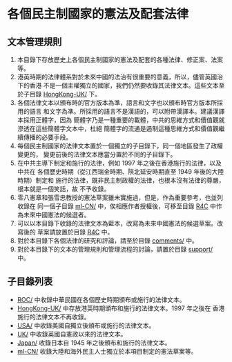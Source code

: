 # 各個民主制國家的憲法及配套法律

## 文本管理規則

1. 本目錄下存放歷史上各個民主制國家的憲法及配套的各種法律、修正案、法案等。
1. 港英時期的法律體系對於未來中國的法治有很重要的意義，所以，儘管英國治下的香港
  不是一個主權獨立的國家，我們仍然要收錄其法律文本。這些文本至於子目錄
  [HongKong-UK/](HongKong-UK) 下。
1. 各個法律文本以頒布時的官方版本為準，語言和文字也以頒布時官方版本所採用的語言
  和文字為凖。所採用的語言不是漢語的，可以附帶漢譯本。建議漢譯本採用正體字，因為
  簡體字乃是一種重要的載體，中共的思維方式和價值觀就滲透在這些簡體字文本中，杜絕
  簡體字的流通是遏制這種思維方式和價值觀繼續傳播的必要手段。
1. 每個民主制國家的法律文本置於一個獨立的子目錄下，同一個地區發生了政權變更的，
  變更前後的法律文本應當分置於不同的子目錄下。
1. 在中共主導下制定和施行的法律，例如 1997 年之後在香港施行的法律，以及中共在
  各個歷史時期（從江西瑞金時期、陝北延安時期直至 1949 年後的大陸時期）制定和
  施行的法律，既非民主制政權的法律，也根本沒有法律的尊嚴，根本就是一個笑話，故
  不予收錄。
1. 零八憲章和張雪忠教授的憲法草案雖未實施過，但是，作為重要參考，也並列收錄在
  同一個子目錄 [ml-CN/](ml-CN) 中，俟相應作者授權後，可移至目錄 [R4C](../R4C)
  中作為未來中國憲法的候選者。
1. 可以以本目錄下收錄的法律文本為藍本，改寫為未來中國憲法的候選草案。改寫後的
  草案請放置於目錄 [R4C](../R4C) 中。
1. 對於本目錄下各個法律的研究和評論，請至於目錄 [comments/](../comments) 中。
1. 對於本目錄下的文本的管理規則和管理流程的討論，請置於目錄
  [support/](../support) 中。


## 子目錄列表

* [ROC/](ROC) 中收錄中華民國在各個歷史時期頒布或施行的法律文本。
* [HongKong-UK/](HongKong-UK) 中存放港英時期頒布和施行的法律文本。1997 年之後在
  香港施行的法律文本不再收錄。
* [USA/](USA) 中收錄美國自獨立後頒布或施行的法律文本。
* [UK/](UK) 中收錄英國自憲政以來的法律文本。
* [Japan/](Japan) 收錄日本自 1945 年之後頒布和施行的法律文本。
* [ml-CN/](ml-CN) 收錄大陸和海外民主人士獨立於本項目制定的憲法草案等。
